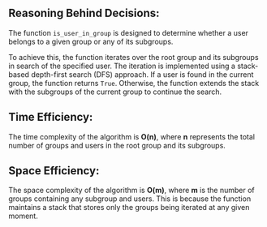 ## Reasoning Behind Decisions:
The function `is_user_in_group` is designed to determine whether a user belongs to a given group or any of its subgroups. 

To achieve this, the function iterates over the root group and its subgroups in search of the specified user. The iteration is implemented using a stack-based depth-first search (DFS) approach. If a user is found in the current group, the function returns `True`. Otherwise, the function extends the stack with the subgroups of the current group to continue the search.

## Time Efficiency:
The time complexity of the algorithm is **O(n)**, where **n** represents the total number of groups and users in the root group and its subgroups.

## Space Efficiency:
The space complexity of the algorithm is **O(m)**, where **m** is the number of groups containing any subgroup and users. This is because the function maintains a stack that stores only the groups being iterated at any given moment.